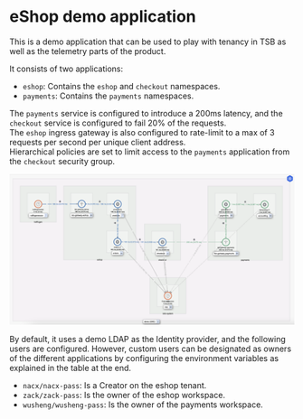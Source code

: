 # eShop demo application

This is a demo application that can be used to play with tenancy in TSB as well as the
telemetry parts of the product.

It consists of two applications:

* `eshop`: Contains the `eshop` and `checkout` namespaces.
* `payments`: Contains the `payments` namespaces.

The `payments` service is configured to introduce a 200ms latency, and the `checkout`
service is configured to fail 20% of the requests.  
The `eshop` ingress gateway is also
configured to rate-limit to a max of 3 requests per second per unique client address.   
Hierarchical policies are set to limit access to the `payments` application from the `checkout`
security group.

![eshop-topology](topology.png)

By default, it uses a demo LDAP as the Identity provider, and the following users
are configured. However, custom users can be designated as owners of the different applications
by configuring the environment variables as explained in the table at the end.

* `nacx/nacx-pass`: Is a Creator on the eshop tenant.
* `zack/zack-pass`: Is the owner of the eshop workspace.
* `wusheng/wusheng-pass`: Is the owner of the payments workspace.
